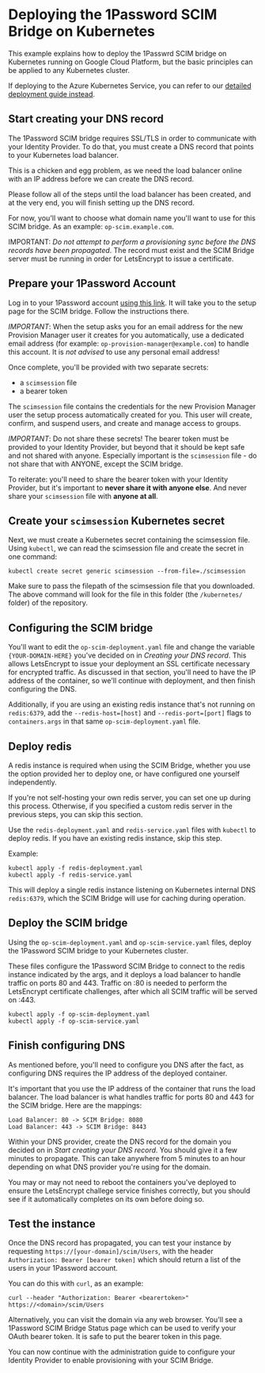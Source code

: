 # Deploying the 1Password SCIM Bridge on Kubernetes

This example explains how to deploy the 1Passwrd SCIM bridge on Kubernetes running on Google Cloud Platform, but the basic principles can be applied to any Kubernetes cluster.

If deploying to the Azure Kubernetes Service, you can refer to our [detailed deployment guide instead](https://support.1password.com/cs/scim-deploy-azure/).

## Start creating your DNS record

The 1Password SCIM bridge requires SSL/TLS in order to communicate with your Identity Provider. To do that, you must create a DNS record that points to your Kubernetes load balancer. 

This is a chicken and egg problem, as we need the load balancer online with an IP address before we can create the DNS record. 

Please follow all of the steps until the load balancer has been created, and at the very end, you will finish setting up the DNS record.

For now, you'll want to choose what domain name you'll want to use for this SCIM bridge. As an example: `op-scim.example.com`.

IMPORTANT: _Do not attempt to perform a provisioning sync before the DNS records have been propagated_. The record must exist and the SCIM Bridge server must be running in order for LetsEncrypt to issue a certificate.


## Prepare your 1Password Account

Log in to your 1Password account [using this link](https://start.1password.com/settings/provisioning/setup). It will take you to the setup page for the SCIM bridge. Follow the instructions there.

*IMPORTANT*: When the setup asks you for an email address for the new Provision Manager user it creates for you automatically, use a dedicated email address (for example: `op-provision-manager@example.com`) to handle this account. It is _not advised_ to use any personal email address!

Once complete, you'll be provided with two separate secrets:

* a `scimsession` file 
* a bearer token

The `scimsession` file contains the credentials for the new Provision Manager user the setup process automatically created for you. This user will create, confirm, and suspend users, and create and manage access to groups.  

*IMPORTANT*: Do not share these secrets! The bearer token must be provided to your Identity Provider, but beyond that it should be kept safe and not shared with anyone. Especially important is the `scimsession` file - do not share that with ANYONE, except the SCIM bridge.

To reiterate: you'll need to share the bearer token with your Identity Provider, but it's important to **never share it with anyone else**. And never share your `scimsession` file with **anyone at all**.

## Create your `scimsession` Kubernetes secret

Next, we must create a Kubernetes secret containing the scimsession file. Using `kubectl`, we can read the scimsession file and create the secret in one command:

```
kubectl create secret generic scimsession --from-file=./scimsession
```

Make sure to pass the filepath of the scimsession file that you downloaded.  The above command will look for the file in  this folder (the `/kubernetes/` folder) of the repository.


## Configuring the SCIM bridge

You'll want to edit the `op-scim-deployment.yaml` file and change the variable `{YOUR-DOMAIN-HERE}` you've decided on in _Creating your DNS record_. This allows LetsEncrypt to issue your deployment an SSL certificate necessary for encrypted traffic. As discussed in that section, you'll need to have the IP address of the container, so we'll continue with deployment, and then finish configuring the DNS.

Additionally, if you are using an existing redis instance that's not running on `redis:6379`, add the `--redis-host=[host]` and `--redis-port=[port]` flags to `containers.args` in that same `op-scim-deployment.yaml` file.


## Deploy redis

A redis instance is required when using the SCIM Bridge, whether you use the option provided her to deploy one, or have configured one yourself independently.

If you're not self-hosting your own redis server, you can set one up during this process. Otherwise, if you specified a custom redis server in the previous steps, you can skip this section.

Use the `redis-deployment.yaml` and `redis-service.yaml` files with `kubectl` to deploy redis. If you have an existing redis instance, skip this step.

Example:

```
kubectl apply -f redis-deployment.yaml
kubectl apply -f redis-service.yaml
```

This will deploy a single redis instance listening on Kubernetes internal DNS `redis:6379`, which the SCIM Bridge will use for caching during operation. 


## Deploy the SCIM bridge 

Using the `op-scim-deployment.yaml` and `op-scim-service.yaml` files, deploy the 1Password SCIM bridge to your Kubernetes cluster.

These files configure the 1Password SCIM Bridge to connect to the redis instance indicated by the args, and it deploys a load balancer to handle traffic on ports 80 and 443. Traffic on :80 is needed to perform the LetsEncrypt certificate challenges, after which all SCIM traffic will be served on :443.

```
kubectl apply -f op-scim-deployment.yaml
kubectl apply -f op-scim-service.yaml
```


## Finish configuring DNS

As mentioned before, you'll need to configure you DNS after the fact, as configuring DNS requires the IP address of the deployed container.

It's important that you use the IP address of the container that runs the load balancer. The load balancer is what handles traffic for ports 80 and 443 for the SCIM bridge. Here are the mappings:

```
Load Balancer: 80 -> SCIM Bridge: 8080
Load Balancer: 443 -> SCIM Bridge: 8443
```

Within your DNS provider, create the DNS record for the domain you decided on in _Start creating your DNS record_. You should give it a few minutes to propagate. This can take anywhere from 5 minutes to an hour depending on what DNS provider you're using for the domain.

You may or may not need to reboot the containers you've deployed to ensure the LetsEncrypt challege service finishes correctly, but you should see if it automatically completes on its own before doing so.


## Test the instance

Once the DNS record has propagated, you can test your instance by requesting `https://[your-domain]/scim/Users`, with the header `Authorization: Bearer [bearer token]` which should return a list of the users in your 1Password account. 

You can do this with `curl`, as an example:
```
curl --header "Authorization: Bearer <bearertoken>" https://<domain>/scim/Users
```

Alternatively, you can visit the domain via any web browser. You'll see a 1Password SCIM Bridge Status page which can be used to verify your OAuth bearer token. It is safe to put the bearer token in this page.

You can now continue with the administration guide to configure your Identity Provider to enable provisioning with your SCIM Bridge.
